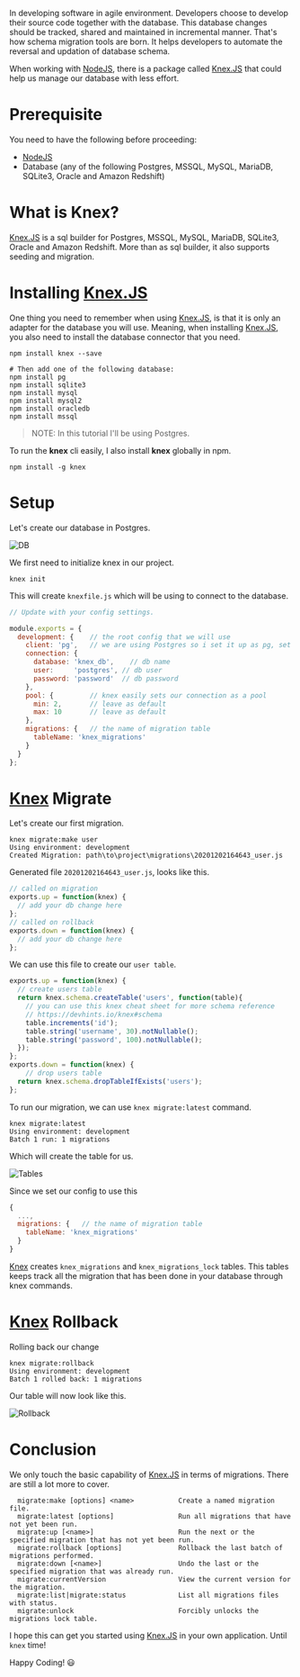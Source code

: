 In developing software in agile environment. Developers choose to develop their source code together with the database.
This database changes should be tracked, shared and maintained in incremental manner.
That's how schema migration tools are born. It helps developers to automate the reversal and updation of database schema.

When working with [NodeJS](https://nodejs.org/en/), there is a package called [Knex.JS](http://knexjs.org/) that could help us manage our database with less effort.

# Prerequisite
You need to have the following before proceeding:
- [NodeJS](https://nodejs.org/en/download/)
- Database (any of the following Postgres, MSSQL, MySQL, MariaDB, SQLite3, Oracle and Amazon Redshift)

# What is Knex?
[Knex.JS](http://knexjs.org/) is a sql builder for Postgres, MSSQL, MySQL, MariaDB, SQLite3, Oracle and Amazon Redshift. More than as sql builder, it also supports seeding and migration.

# Installing [Knex.JS](http://knexjs.org/)
One thing you need to remember when using [Knex.JS](http://knexjs.org/), is that it is only an adapter for the database you will use.
Meaning, when installing [Knex.JS](http://knexjs.org/), you also need to install the database connector that you need.
```
npm install knex --save

# Then add one of the following database:
npm install pg
npm install sqlite3
npm install mysql
npm install mysql2
npm install oracledb
npm install mssql
```

> NOTE: In this tutorial I'll be using Postgres.

To run the **knex** cli easily, I also install **knex** globally in npm.
```
npm install -g knex
```

# Setup
Let's create our database in Postgres.

![DB](https://raw.githubusercontent.com/code-n-debug/cnd-blogs/main/06.%20Create%20Database%20Migration%20using%20KnexJS/assets/1.png)


We first need to initialize knex in our project.
```
knex init
```
This will create `knexfile.js` which will be using to connect to the database.
```javascript
// Update with your config settings.

module.exports = {
  development: {    // the root config that we will use
    client: 'pg',   // we are using Postgres so i set it up as pg, set the client you have (mysql, mysql2, etc...)
    connection: {
      database: 'knex_db',    // db name
      user:     'postgres', // db user
      password: 'password'  // db password
    },
    pool: {         // knex easily sets our connection as a pool
      min: 2,       // leave as default
      max: 10       // leave as default
    },
    migrations: {   // the name of migration table
      tableName: 'knex_migrations'
    }
  }
};
```

# [Knex](http://knexjs.org/#Migrations-latest) Migrate

Let's create our first migration.
```
knex migrate:make user
Using environment: development
Created Migration: path\to\project\migrations\20201202164643_user.js
```

Generated file `20201202164643_user.js`, looks like this.
```javascript
// called on migration
exports.up = function(knex) {
  // add your db change here
};
// called on rollback
exports.down = function(knex) {
  // add your db change here
};
```

We can use this file to create our `user table`.
```javascript
exports.up = function(knex) {
  // create users table
  return knex.schema.createTable('users', function(table){
    // you can use this knex cheat sheet for more schema reference
    // https://devhints.io/knex#schema
    table.increments('id');
    table.string('username', 30).notNullable();
    table.string('password', 100).notNullable();
  });
};
exports.down = function(knex) {
    // drop users table
  return knex.schema.dropTableIfExists('users');
};
```

To run our migration, we can use `knex migrate:latest` command.
```
knex migrate:latest
Using environment: development
Batch 1 run: 1 migrations
```

Which will create the table for us.

![Tables](https://raw.githubusercontent.com/code-n-debug/cnd-blogs/main/06.%20Create%20Database%20Migration%20using%20KnexJS/assets/2.png)

Since we set our config to use this 
```javascript
{
  ...,
  migrations: {   // the name of migration table
    tableName: 'knex_migrations'
  }
}
```

[Knex](http://knexjs.org/) creates `knex_migrations` and `knex_migrations_lock` tables. 
This tables keeps track all the migration that has been done in your database through knex commands.

# [Knex](http://knexjs.org/#Migrations-rollback) Rollback

Rolling back our change
```
knex migrate:rollback
Using environment: development
Batch 1 rolled back: 1 migrations
```

Our table will now look like this.

![Rollback](https://raw.githubusercontent.com/code-n-debug/cnd-blogs/main/06.%20Create%20Database%20Migration%20using%20KnexJS/assets/3.png)

# Conclusion

We only touch the basic capability of [Knex.JS](http://knexjs.org/) in terms of migrations. There are still a lot more to cover.

```
  migrate:make [options] <name>           Create a named migration file.
  migrate:latest [options]                Run all migrations that have not yet been run.
  migrate:up [<name>]                     Run the next or the specified migration that has not yet been run.
  migrate:rollback [options]              Rollback the last batch of migrations performed.
  migrate:down [<name>]                   Undo the last or the specified migration that was already run.
  migrate:currentVersion                  View the current version for the migration.
  migrate:list|migrate:status             List all migrations files with status.
  migrate:unlock                          Forcibly unlocks the migrations lock table.
```

I hope this can get you started using [Knex.JS](http://knexjs.org/) in your own application. Until `knex` time!

Happy Coding! 😃
